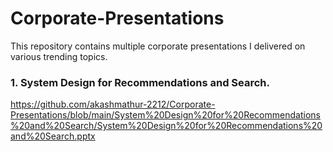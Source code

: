 # Corporate-Presentations
This repository contains multiple corporate presentations I delivered on various trending topics.

### 1. System Design for Recommendations and Search. 
https://github.com/akashmathur-2212/Corporate-Presentations/blob/main/System%20Design%20for%20Recommendations%20and%20Search/System%20Design%20for%20Recommendations%20and%20Search.pptx

